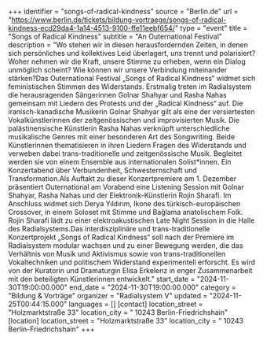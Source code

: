 +++
identifier = "songs-of-radical-kindness"
source = "Berlin.de"
url = "https://www.berlin.de/tickets/bildung-vortraege/songs-of-radical-kindness-ecd29da4-1a14-4513-9100-ffe11eebf654/"
type = "event"
title = "Songs of Radical Kindness"
subtitle = "An Outernational Festival"
description = "Wo stehen wir in diesen herausfordernden Zeiten, in denen sich persönliches und kollektives Leid überlagert, uns trennt und polarisiert? Woher nehmen wir die Kraft, unsere Stimme zu erheben, wenn ein Dialog unmöglich scheint? Wie können wir unsere Verbindung miteinander stärken?Das Outernational Festival „Songs of Radical Kindness“ widmet sich feministischen Stimmen des Widerstands. Erstmalig treten im Radialsystem die herausragenden Sängerinnen Golnar Shahyar und Rasha Nahas gemeinsam mit Liedern des Protests und der „Radical Kindness“ auf. Die iranisch-kanadische Musikerin Golnar Shahyar gilt als eine der versiertesten Vokalkünstlerinnen der zeitgenössischen und improvisierten Musik. Die palästinensische Künstlerin Rasha Nahas verknüpft unterschiedliche musikalische Genres mit einer besonderen Art des Songwriting. Beide Künstlerinnen thematisieren in ihren Liedern Fragen des Widerstands und verweben dabei trans-traditionelle und zeitgenössische Musik. Begleitet werden sie von einem Ensemble aus internationalen Solist*innen. Ein Konzertabend über Verbundenheit, Schwesternschaft und Transformation.Als Auftakt zu dieser Konzertpremiere am 1. Dezember präsentiert Outernational am Vorabend eine Listening Session mit Golnar Shahyar, Rasha Nahas und der Elektronik-Künstlerin Rojin Sharafi. Im Anschluss widmet sich Derya Yıldırım, Ikone des türkisch-europäischen Crossover, in einem Soloset mit Stimme und Bağlama anatolischem Folk. Rojin Sharafi lädt zu einer elektroakustischen Late Night Session in die Halle des Radialsystems.Das interdisziplinäre und trans-traditionelle Konzertprojekt „Songs of Radical Kindness“ soll nach der Premiere im Radialsystem modular wachsen und zu einer Bewegung werden, die das Verhältnis von Musik und Aktivismus sowie von trans-traditionellen Vokaltechniken und politischem Widerstand experimentell erforscht. Es wird von der Kuratorin und Dramaturgin Elisa Erkelenz in enger Zusammenarbeit mit den beteiligten Künstlerinnen entwickelt."
start_date = "2024-11-30T19:00:00.000"
end_date = "2024-11-30T19:00:00.000"
category = "Bildung & Vorträge"
organizer = "Radialsystem V"
updated = "2024-11-25T00:44:15.000"
languages = []
[contact]
location_street = "Holzmarktstraße 33"
location_city = " 10243 Berlin-Friedrichshain"
[location]
location_street = "Holzmarktstraße 33"
location_city = " 10243 Berlin-Friedrichshain"
+++
